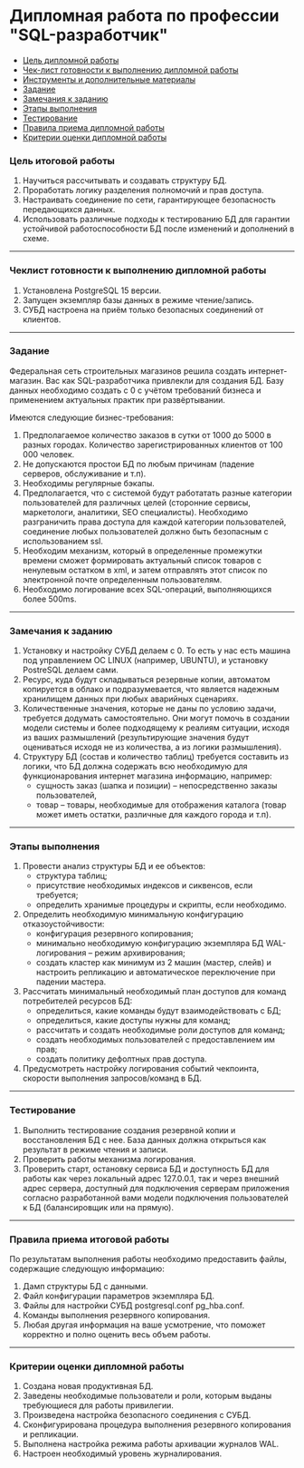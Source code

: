 # Дипломная работа по профессии "SQL-разработчик"

* [Цель дипломной работы](#цель-дипломной-работы)
* [Чек-лист готовности к выполнению дипломной работы](#Чек-лист-готовности-к-выполнению-дипломной-работы)
* [Инструменты и дополнительные материалы](#Инструменты-и-дополнительные-материалы)
* [Задание](#задание)
* [Замечания к заданию](#замечания-к-заданию) 
* [Этапы выполнения](#этапы-выполнения) 
* [Тестирование](#тестирование) 
* [Правила приема дипломной работы](#правила-приема-итоговой-работы)
* [Критерии оценки дипломной работы](#критерии-оценки-итоговой-работы)

### Цель итоговой работы

1. Научиться рассчитывать и создавать структуру БД.
2. Проработать логику разделения полномочий и прав доступа.
3. Настраивать соединение по сети, гарантирующее безопасность передающихся данных. 
4. Использовать различные подходы к тестированию БД для гарантии устойчивой работоспособности БД после изменений и дополнений в схеме.
------

### Чеклист готовности к выполнению дипломной работы

1. Установлена PostgreSQL 15 версии.
2. Запущен экземпляр базы данных в режиме чтение/запись.
3. СУБД настроена на приём только безопасных соединений от клиентов.

------

### Задание 

Федеральная сеть строительных магазинов решила создать интернет-магазин. Вас как SQL-разработчика привлекли для создания БД. Базу данных необходимо создать с 0 с 
учётом требований бизнеса и применением актуальных практик при развёртывании. 

Имеются следующие бизнес-требования:

1. Предполагаемое количество заказов в сутки от 1000 до 5000 в разных городах. Количество зарегистрированных клиентов от 100 000 человек.
2. Не допускаются простои БД по любым причинам (падение серверов, обслуживание и т.п).
3. Необходимы регулярные бэкапы.
4. Предполагается, что с системой будут работатать разные категории пользователей для различных целей (сторонние сервисы, маркетологи, аналитики, SEO специалисты). Необходимо разграничить права доступа для каждой категории пользователей, соединение любых пользователей должно быть безопасным с использованием ssl.
5. Необходим механизм, который в определенные промежутки времени сможет формировать актуальный список товаров с ненулевым остатком в xml, и затем отправлять этот список по электронной почте определенным пользователям.
7. Необходимо логирование всех SQL-операций, выполняющихся более 500ms.
  
---

### Замечания к заданию

1. Установку и настройку СУБД делаем с 0. То есть у нас есть машина под управлением ОС LINUX (например, UBUNTU), и установку PostreSQL делаем сами.
3. Ресурс, куда будут складываться резервные копии, автоматом копируется в облако и подразумевается, что является надежным хранилищем данных при любых аварийных сценариях.
4. Количественные значения, которые не даны по условию задачи, требуется додумать самостоятельно. Они могут помочь в создании модели системы и более подходящему к реалиям ситуации, исходя из ваших размышлений (результирующие значения будут оцениваться исходя не из количества, а из логики размышления).
5. Структуру БД (состав и количество таблиц) требуется составить из логики, что БД должна содержать всю необходимую для функционарования интернет магазина информацию, например:
   - сущность заказ (шапка и позиции)  –  непосредственно заказы пользователей,
   - товар – товары, необходимые для отображения каталога (товар может иметь остатки, различные для каждого города и т.п). 
 
---

### Этапы выполнения

1. Провести анализ структуры БД и ее объектов:
    - структура таблиц;
    - присутствие необходимых индексов и сиквенсов, если требуется;
    - определить хранимые процедуры и скрипты, если необходимо.
2. Определить необходимую минимальную конфигурацию отказоустойчивости:
    - конфигурация резервного копирования; 
    - минимально необходимую  конфигурацию экземпляра БД WAL-логирования – режим архивирования;
    - создать кластер как минимум из 2 машин (мастер, слейв) и настроить репликацию и автоматическое переключение при падении мастера.
3. Рассчитать минимальный необходимый план доступов для команд потребителей ресурсов БД:
    - определиться, какие команды будут взаимодействовать с БД;
    - определиться, какие доступы нужны для команд;
    - рассчитать и создать необходимые роли доступов для команд;
    - создать необходимых пользователей с предоставлением им прав;
    - создать политику дефолтных прав доступа.
4. Предусмотреть настройку логирования событий чекпоинта, скорости выполнения запросов/команд в БД.

---

###  Тестирование

1. Выполнить тестирование создания резервной копии и восстановления БД с нее. База данных должна открыться как результат в режиме чтения и записи.
2. Проверить работы механизма логирования.
3. Проверить старт, остановку сервиса БД и доступность БД для работы как через локальный адрес 127.0.0.1, так и через внешний адрес сервера, доступный для подключения серверам приложения согласно разработанной вами модели подключения пользователей к БД (балансировщик или на прямую).
 
---

###  Правила приема итоговой работы

По результатам выполнения работы необходимо предоставить файлы, содержащие следующую информацию:

1. Дамп структуры БД с данными.
2. Файл конфигурации параметров экземпляра БД.
3. Файлы для настройки СУБД postgresql.conf pg_hba.conf.
4. Команды выполнения резервного копирования.
5. Любая другая информация на ваше усмотрение, что поможет корректно и полно оценить весь объем работы.

---

### Критерии оценки дипломной работы

1. Создана новая продуктивная БД.
2. Заведены необходимые пользователи и роли, которым выданы требующиеся для работы привилегии.
3. Произведена настройка безопасного соединения с СУБД.
4. Сконфигурирована процедура выполнения резервного копирования и репликации.
5. Выполнена настройка режима работы архивации журналов WAL.
6. Настроен необходимый уровень журналирования.
